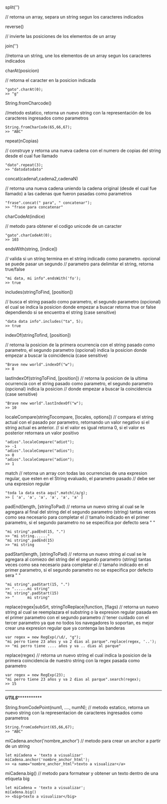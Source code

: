 split('')

// retorna un array, separa un string segun los caracteres indicados

reverse()

// invierte las posiciones de los elementos de un array

join('')

//retorna un string, une los elementos de un array segun los caracteres indicados

charAt(posicion)

// retorna el caracter en la posicion indicada
~~~
"gato".charAt(0);
>> "g"
~~~

String.fromCharcode()

//metodo estatico, retorna un nuevo string con la representación de los caracteres ingresados como parametros
~~~
String.fromCharCode(65,66,67);
>> "ABC"
~~~

repeat(nCopias)

// construye y retorna una nueva cadena con el numero de copias del string desde el cual fue llamado
~~~
"dato".repeat(3);
>> "datodatodato"
~~~

concat(cadena1,cadena2,cadenaN)

// retorna una nueva cadena uniendo la cadena original (desde el cual fue llamado) a las cadenas que fueron pasadas como parametros
~~~
"frase".concat(" para", " concatenar");
>> "frase para concatenar"
~~~

charCodeAt(indice)

// metodo para obtener el codigo unicode de un caracter
~~~
"gato".charCodeAt(0);
>> 103
~~~

endsWith(string, [indice])

// valida si un string termina en el string indicado como parametro. opcional se puede pasar un segundo
// parametro para delimitar el string, retorna true/false
~~~
"mi data, mi info".endsWith('fo');
>> true
~~~

includes(stringToFind, [position])

// busca el string pasado como parametro, el segundo parametro (opcional) el cual se indica la posicion donde empezar a buscar
retorna true or false dependiendo si se encuentra el string (case sensitive)
~~~
"data data info".includes("ta", 5);
>> true
~~~

indexOf(stringTofind, [position])

// retorna la posicion de la primera ocurrencia con el string pasado como parametro, el segundo parametro (opcional) indica la posicion donde empezar a buscar la coincidencia (case sensitive)
~~~
"Brave new world".indexOf("w");
>> 8
~~~

lastIndexOf(stringToFind, [position])
// retorna la posicion de la ultima ocurrencia con el string pasado como parametro, el segundo parametro (opcional) indica la posicion
// donde empezar a buscar la coincidencia (case sensitive)
~~~
"Brave new world".lastIndexOf("w");
>> 10
~~~

localeCompare(stringTocompare, [locales, options])
// compara el string actual con el pasado por parametro, retornando un valor negativo si el string actual es anterior.
// si el valor es igual retorna 0, si el valor es posterior retornara un valor positivo
~~~
"adios".localeCompare("adiot");
>> -1
"adios".localeCompare("adios");
>> 0
"adios".localeCompare("adion");
>> 1
~~~

match
// retorna un array con todas las ocurrencias de una expresion regular, que esten en el String evaluado, el parametro pasado
// debe ser una expresion regular
~~~
"toda la data esta aquí".match(/a/g);
>> [ 'a', 'a', 'a', 'a', 'a', 'a' ]
~~~

padEnd(length, [stringToPad)
// retorna un nuevo string al cual se le agregara al final del string del el segundo parametro (string) tantas veces como sea necesario para completar el
// tamaño indicado en el primer parametro, si el segundo parametro no se especifica por defecto sera " "
~~~
"mi string".padEnd(15, ".")
>> "mi string......"
"mi string".padEnd(15)
>> "mi string      "
~~~

padStart(length, [stringToPad)
// retorna un nuevo string al cual se le agregara al comiezo del string del el segundo parametro (string) tantas veces como sea necesario para completar el
// tamaño indicado en el primer parametro, si el segundo parametro no se especifica por defecto sera " "
~~~
"mi string".padStart(15, ".")
>> "......mi string"
"mi string".padStart(15)
>> "      mi string"
~~~

replace(regex|subSrt, stringToReplace|function, [flags)
// retorna un nuevo string al cual se reemplazara el substring o la expresion regular pasada en el primer parametro con el segundo parametro
// tener cuidado con el tercer parametro ya que no todos los navegadores lo soportan, es mejor crear una expresion regular que ya contenga las banderas
~~~
var regex = new RegExp(/\d/, "g");
"mi perro tiene 23 años y va 2 dias al parque".replace(regex, '..');
>> "mi perro tiene .... años y va .. dias al parque"
~~~

replace(regex)
// retorna un nuevo string el cual indica la posicion de la primera coincidencia de nuestro string con la regex pasada como parametro
~~~
var regex = new RegExp(23);
"mi perro tiene 23 años y va 2 dias al parque".search(regex);
>> 15
~~~

******************************************************************************************************
*******************************************UTILS******************************************************

String.fromCodePoint(num1, ...., numN);
// metodo estatico, retorna un nuevo string con la representacion de caracteres ingresados como parametros
~~~
String.fromCodePoint(65,66,67);
>> "ABC"
~~~

miCadena.anchor('nombre_anchor')
// metodo para crear un anchor a partir de un string
~~~
let miCadena = 'texto a visualizar'
miCadena.anchor('nombre_anchor_html');
>> <a name="nombre_anchor_html">texto a visualizar</a>
~~~

miCadena.big()
// metodo para formatear y obtener un texto dentro de una etiqueta big
~~~
let miCadena = 'texto a visualizar';
miCadena.big()
>> <big>texto a visualizar</big>
~~~
